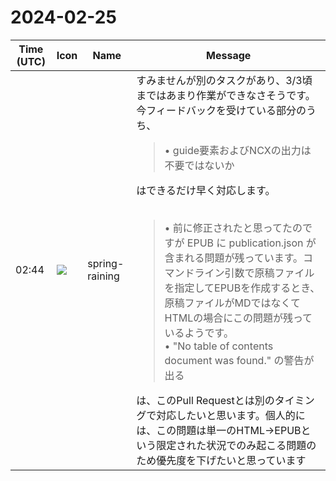 # 2024-02-25

|Time (UTC)|Icon|Name|Message|
|---|---|---|---|
|02:44|![](https://secure.gravatar.com/avatar/1ac180f0868137292905c311b5fff781.jpg?s=72&d=https%3A%2F%2Fa.slack-edge.com%2Fdf10d%2Fimg%2Favatars%2Fava_0021-72.png)|spring-raining|すみませんが別のタスクがあり、3/3頃まではあまり作業ができなさそうです。今フィードバックを受けている部分のうち、<br><blockquote>• guide要素およびNCXの出力は不要ではないか</blockquote>はできるだけ早く対応します。<br><br><blockquote>• 前に修正されたと思ってたのですが EPUB に publication.json が含まれる問題が残っています。コマンドライン引数で原稿ファイルを指定してEPUBを作成するとき、原稿ファイルがMDではなくてHTMLの場合にこの問題が残っているようです。<br>• "No table of contents document was found." の警告が出る</blockquote>は、このPull Requestとは別のタイミングで対応したいと思います。個人的には、この問題は単一のHTML→EPUBという限定された状況でのみ起こる問題のため優先度を下げたいと思っています|
